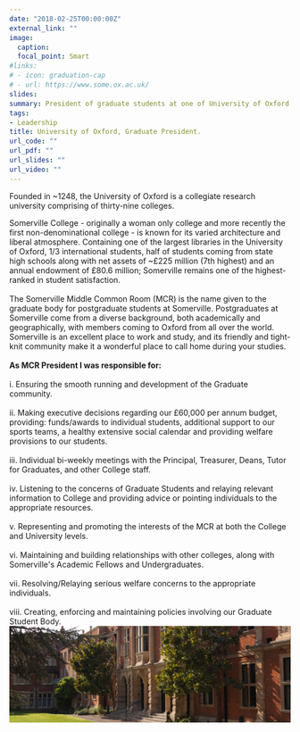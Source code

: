 ```yaml
---
date: "2018-02-25T00:00:00Z"
external_link: ""
image:
  caption: 
  focal_point: Smart
#links:
# - icon: graduation-cap
# - url: https://www.some.ox.ac.uk/
slides: 
summary: President of graduate students at one of University of Oxford's colleges - Somerville College. <i> Click for more information. </i>
tags:
- Leadership
title: University of Oxford, Graduate President.
url_code: ""
url_pdf: ""
url_slides: ""
url_video: ""
---
```


Founded in ~1248, the University of Oxford is a collegiate research university comprising of thirty-nine colleges. <br>

Somerville College - originally a woman only college and more recently the first non-denominational college - is known for its varied architecture and liberal atmosphere. Containing one of the largest libraries in the University of Oxford, 1/3 international students, half of students coming from state high schools along with net assets of ~£225 million (7th highest) and an annual endowment of £80.6 million; Somerville remains one of the highest-ranked in student satisfaction. <br>
<br>
The Somerville Middle Common Room (MCR) is the name given to the graduate body for postgraduate students at Somerville. Postgraduates at Somerville come from a diverse background, both academically and geographically, with members coming to Oxford from all over the world. Somerville is an excellent place to work and study, and its friendly and tight-knit community make it a wonderful place to call home during your studies.<br>
<br>
<b>As MCR President I was responsible for:</b> <br>
<br>
i. Ensuring the smooth running and development of the Graduate community. <br>
<br>
ii. Making executive decisions regarding our £60,000 per annum budget, providing: funds/awards to individual students, additional support to our sports teams, a healthy extensive social calendar and providing welfare provisions to our students.<br>
<br>
iii. Individual bi-weekly meetings with the Principal, Treasurer, Deans, Tutor for Graduates, and other College staff. <br>
<br>
iv. Listening to the concerns of Graduate Students and relaying relevant information to College and providing advice or pointing individuals to the appropriate resources.<br>
<br>
v. Representing and promoting the interests of the MCR at both the College and University levels.<br>
<br>
vi. Maintaining and building relationships with other colleges, along with Somerville's Academic Fellows and Undergraduates.<br>
<br>
vii. Resolving/Relaying serious welfare concerns to the appropriate individuals. <br>
<br>
viii. Creating, enforcing and maintaining policies involving our Graduate Student Body. <br>
![Somerville](s.jpg)


